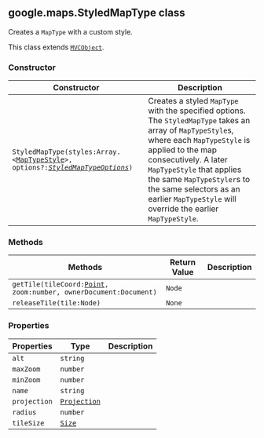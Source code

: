 <h2 id="StyledMapType">
google.maps.StyledMapType
class
</h2><p>Creates a <code>MapType</code> with a custom style.</p><p>This class extends
<code><a href="https://github.com/amenadiel/google-maps-documentation/blob/master/docs/google.maps.MVCObject.md">MVCObject</a></code>.
</p><h3>Constructor</h3><table summary="class StyledMapType - Constructor" width="100%">
<thead>
<tr><th>Constructor</th>
<th>Description</th>
</tr></thead>
<tbody>
<tr>
<td><code>StyledMapType(styles:Array.&lt;<a href="https://github.com/amenadiel/google-maps-documentation/blob/master/docs/google.maps.MapTypeStyle.md">MapTypeStyle</a>&gt;, options?:<a href="https://github.com/amenadiel/google-maps-documentation/blob/master/docs/google.maps.StyledMapTypeOptions.md"><em>StyledMapTypeOptions</em></a>)</code></td>
<td>Creates a styled <code>MapType</code> with the specified options. The <code>StyledMapType</code> takes an array of <code>MapTypeStyle</code>s, where each <code>MapTypeStyle</code> is applied to the map consecutively. A later <code>MapTypeStyle</code> that applies the same <code>MapTypeStyler</code>s to the same selectors as an earlier <code>MapTypeStyle</code> will override the earlier <code>MapTypeStyle</code>.</td>
</tr>
</tbody>
</table><h3>Methods</h3><table summary="class StyledMapType - Methods" width="100%">
<thead>
<tr><th>Methods</th>
<th>Return Value</th>
<th>Description</th>
</tr></thead>
<tbody>
<tr>
<td><code>getTile(tileCoord:<a href="https://github.com/amenadiel/google-maps-documentation/blob/master/docs/google.maps.Point.md">Point</a>, zoom:number, ownerDocument:Document)</code></td>
<td><code>Node</code></td>
<td></td>
</tr>
<tr>
<td><code>releaseTile(tile:Node)</code></td>
<td><code>None</code></td>
<td></td>
</tr>
</tbody>
</table><h3>Properties</h3><table summary="class StyledMapType - Properties" width="100%">
<thead>
<tr><th>Properties</th>
<th>Type</th>
<th>Description</th>
</tr></thead>
<tbody>
<tr>
<td><code>alt</code></td>
<td><code>string</code></td>
<td></td>
</tr>
<tr>
<td><code>maxZoom</code></td>
<td><code>number</code></td>
<td></td>
</tr>
<tr>
<td><code>minZoom</code></td>
<td><code>number</code></td>
<td></td>
</tr>
<tr>
<td><code>name</code></td>
<td><code>string</code></td>
<td></td>
</tr>
<tr>
<td><code>projection</code></td>
<td><code><a href="https://github.com/amenadiel/google-maps-documentation/blob/master/docs/google.maps.Projection.md">Projection</a></code></td>
<td></td>
</tr>
<tr>
<td><code>radius</code></td>
<td><code>number</code></td>
<td></td>
</tr>
<tr>
<td><code>tileSize</code></td>
<td><code><a href="https://github.com/amenadiel/google-maps-documentation/blob/master/docs/google.maps.Size.md">Size</a></code></td>
<td></td>
</tr>
</tbody>
</table>